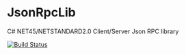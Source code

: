 # JsonRpcLib
C# NET45/NETSTANDARD2.0 Client/Server Json RPC library

[![Build Status](https://travis-ci.org/jbdk/JsonRpcLib.svg?branch=master)](https://travis-ci.org/jbdk/JsonRpcLib)
